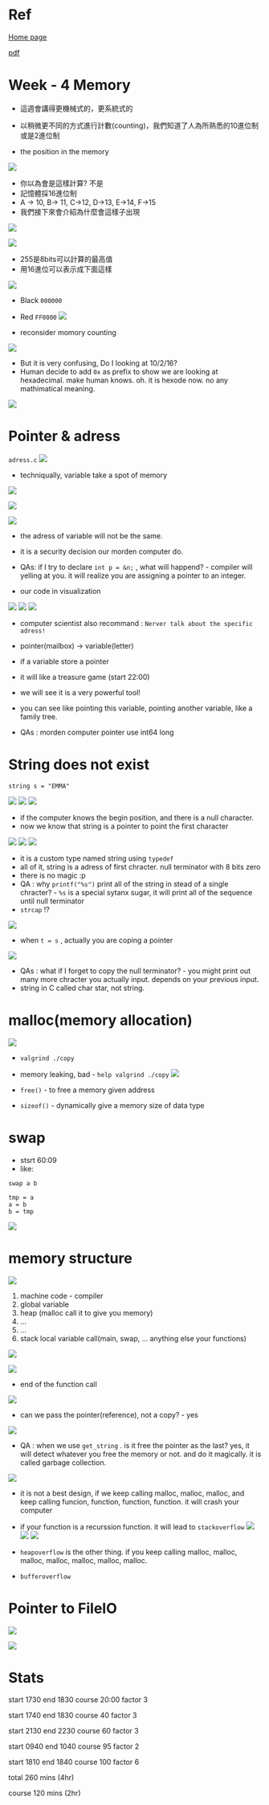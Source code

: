 # Ref

[Home page](https://cs50.harvard.edu/summer/2020/weeks/4/)

[pdf](https://cdn.cs50.net/2019/fall/lectures/4/lecture4.pdf)

# Week - 4 Memory

* 這週會講得更機械式的，更系統式的
* 以稍微更不同的方式進行計數(counting)，我們知道了人為所熟悉的10進位制或是2進位制

* the position in the memory

<img src='./images/chp4_1.png'></img>

* 你以為會是這樣計算? 不是
* 記憶體採16進位制
* A -> 10, B-> 11, C->12, D->13, E->14, F->15
* 我們接下來會介紹為什麼會這樣子出現

<img src='./images/chp4_2.png'></img>

<img src='./images/chp4_3.png'></img>

* 255是8bits可以計算的最高值
* 用16進位可以表示成下面這樣

<img src='./images/chp4_4.png'></img>

* Black `000000`
* Red `FF0000`
<img src='./images/chp4_5.png'></img>

* reconsider momory counting

<img src='./images/chp4_6.png'></img>

* But it is very confusing, Do I looking at 10/2/16?
* Human decide to add `0x` as prefix to show we are looking at hexadecimal. make human knows. oh. it is hexode now. no any mathimatical meaning.

<img src='./images/chp4_7.png'></img>

# Pointer & adress

 `adress.c`
<img src='./images/chp4_8.png'></img>

* techniqually, variable take a spot of memory

<img src='./images/chp4_9.png'></img>

<img src='./images/chp4_10.png'></img>

<img src='./images/chp4_11.png'></img>

* the adress of variable will not be the same.
* it is a security decision our morden computer do.

* QAs: if I try to declare `int p = &n;` , what will happend? - compiler will yelling at you. it will realize you are assigning a pointer to an integer.

* our code in visualization

<img src='./images/chp4_12.png'></img>
<img src='./images/chp4_13.png'></img>
<img src='./images/chp4_14.png'></img>

* computer scientist also recommand : `Nerver talk about the specific adress!`
* pointer(mailbox) -> variable(letter)
* if a variable store a pointer
* it will like a treasure game (start 22:00)
* we will see it is a very powerful tool!
* you can see like pointing this variable, pointing another variable, like a family tree.

* QAs : morden computer pointer use int64 long

# String does not exist

 `string s = "EMMA"`
 
<img src='./images/chp4_15.png'></img>
<img src='./images/chp4_16.png'></img>
<img src='./images/chp4_17.png'></img>

* if the computer knows the begin position, and there is a null character.
* now we know that string is a pointer to point the first character

<img src='./images/chp4_18.png'></img>
<img src='./images/chp4_19.png'></img>
<img src='./images/chp4_20.png'></img>

* it is a custom type named string using `typedef`
* all of it, string is a adress of first chracter. null terminator with 8 bits zero
* there is no magic :p
* QA : why `printf("%s")` print all of the string in stead of a single chracter? - `%s` is a special sytanx sugar, it will print all of the sequence until null terminator
* `strcap` !?

<img src='./images/chp4_21.png'></img>

* when `t = s` , actually you are coping a pointer

<img src='./images/chp4_22.png'></img>

* QAs : what if I forget to copy the null terminator? - you might print out many more chracter you actually input. depends on your previous input.
* string in C called char star, not string.

# malloc(memory allocation)

<img src='./images/chp4_22.png'></img>

* `valgrind ./copy`
* memory leaking, bad - `help valgrind ./copy`
<img src='./images/chp4_23.png'></img>

* `free()` - to free a memory given address
* `sizeof()` - dynamically give a memory size of data type

# swap

* stsrt 60:09
* like:

``` 
swap a b

tmp = a
a = b
b = tmp
```

<img src='./images/chp4_24.png'></img>

# memory structure

<img src='./images/chp4_25.png'></img>

1. machine code - compiler 
2. global variable
3. heap (malloc call it to give you memory)
4. ...
5. ...
6. stack local variable call(main, swap, ... anything else your functions)

<img src='./images/chp4_26.png'></img>

<img src='./images/chp4_27.png'></img>

* end of the function call

<img src='./images/chp4_28.png'></img>

* can we pass the pointer(reference), not a copy? - yes

<img src='./images/chp4_28.png'></img>

* QA : when we use `get_string` . is it free the pointer as the last? yes, it will detect whatever you free the memory or not. and do it magically. it is called garbage collection.

<img src='./images/chp4_29.png'></img>

* it is not a best design, if we keep calling malloc, malloc, malloc, and keep calling funcion, function, function, function. it will crash your computer
* if your function is a recurssion function. it will lead to `stackoverflow`
<img src='./images/chp4_30.png'></img>
<img src='./images/chp4_31.png'></img>
<img src='./images/chp4_32.png'></img>

* `heapoverflow` is the other thing. if you keep calling malloc, malloc, malloc, malloc, malloc, malloc, malloc. 
* `bufferoverflow`
# Pointer to FileIO

<img src='./images/chp4_34.png'></img>

<img src='./images/chp4_35.png'></img>

# Stats

start 1730
end 1830
course 20:00
factor 3

start 1740
end 1830
course 40
factor 3

start 2130
end 2230
course 60
factor 3

start 0940
end 1040
course 95
factor 2

start 1810
end 1840
course 100
factor 6

total  260 mins (4hr)

course 120 mins (2hr)
